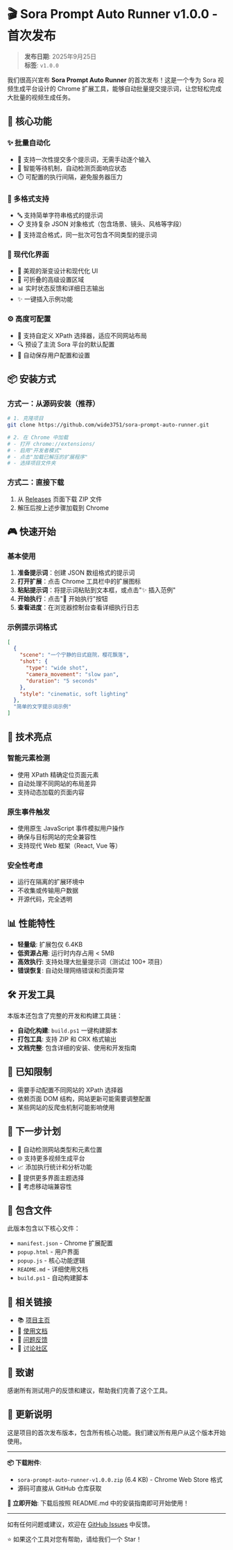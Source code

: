# 🎬 Sora Prompt Auto Runner v1.0.0 - 首次发布

> **发布日期**: 2025年9月25日  
> **标签**: `v1.0.0`

我们很高兴宣布 **Sora Prompt Auto Runner** 的首次发布！这是一个专为 Sora 视频生成平台设计的 Chrome 扩展工具，能够自动批量提交提示词，让您轻松完成大批量的视频生成任务。

## 🎯 核心功能

### ✨ 批量自动化
- 🚀 支持一次性提交多个提示词，无需手动逐个输入
- 🔄 智能等待机制，自动检测页面响应状态
- ⏱️ 可配置的执行间隔，避免服务器压力

### 📝 多格式支持
- 🔤 支持简单字符串格式的提示词
- 📋 支持复杂 JSON 对象格式（包含场景、镜头、风格等字段）
- 🔀 支持混合格式，同一批次可包含不同类型的提示词

### 🎨 现代化界面
- 💎 美观的渐变设计和现代化 UI
- 🔧 可折叠的高级设置区域
- 📊 实时状态反馈和详细日志输出
- ✨ 一键插入示例功能

### ⚙️ 高度可配置
- 🎯 支持自定义 XPath 选择器，适应不同网站布局
- 🔍 预设了主流 Sora 平台的默认配置
- 💾 自动保存用户配置和设置

## 📦 安装方式

### 方式一：从源码安装（推荐）
```bash
# 1. 克隆项目
git clone https://github.com/wide3751/sora-prompt-auto-runner.git

# 2. 在 Chrome 中加载
# - 打开 chrome://extensions/
# - 启用"开发者模式"
# - 点击"加载已解压的扩展程序"
# - 选择项目文件夹
```

### 方式二：直接下载
1. 从 [Releases](https://github.com/wide3751/sora-prompt-auto-runner/releases) 页面下载 ZIP 文件
2. 解压后按上述步骤加载到 Chrome

## 🎮 快速开始

### 基本使用
1. **准备提示词**：创建 JSON 数组格式的提示词
2. **打开扩展**：点击 Chrome 工具栏中的扩展图标
3. **粘贴提示词**：将提示词粘贴到文本框，或点击"✨ 插入范例"
4. **开始执行**：点击"🚀 开始执行"按钮
5. **查看进度**：在浏览器控制台查看详细执行日志

### 示例提示词格式
```json
[
  {
    "scene": "一个宁静的日式庭院，樱花飘落",
    "shot": {
      "type": "wide shot",
      "camera_movement": "slow pan",
      "duration": "5 seconds"
    },
    "style": "cinematic, soft lighting"
  },
  "简单的文字提示词示例"
]
```

## 🔧 技术亮点

### 智能元素检测
- 使用 XPath 精确定位页面元素
- 自动处理不同网站的布局差异
- 支持动态加载的页面内容

### 原生事件触发
- 使用原生 JavaScript 事件模拟用户操作
- 确保与目标网站的完全兼容性
- 支持现代 Web 框架（React, Vue 等）

### 安全性考虑
- 运行在隔离的扩展环境中
- 不收集或传输用户数据
- 开源代码，完全透明

## 📊 性能特性

- **轻量级**: 扩展包仅 6.4KB
- **低资源占用**: 运行时内存占用 < 5MB
- **高效执行**: 支持处理大批量提示词（测试过 100+ 项目）
- **错误恢复**: 自动处理网络错误和页面异常

## 🛠️ 开发工具

本版本还包含了完整的开发和构建工具链：

- **自动化构建**: `build.ps1` 一键构建脚本
- **打包工具**: 支持 ZIP 和 CRX 格式输出
- **文档完整**: 包含详细的安装、使用和开发指南

## 🐛 已知限制

- 需要手动配置不同网站的 XPath 选择器
- 依赖页面 DOM 结构，网站更新可能需要调整配置
- 某些网站的反爬虫机制可能影响使用

## 🔮 下一步计划

- 🔄 自动检测网站类型和元素位置
- 🌐 支持更多视频生成平台
- 📈 添加执行统计和分析功能
- 🎨 提供更多界面主题选择
- 📱 考虑移动端兼容性

## 📁 包含文件

此版本包含以下核心文件：
- `manifest.json` - Chrome 扩展配置
- `popup.html` - 用户界面
- `popup.js` - 核心功能逻辑
- `README.md` - 详细使用文档
- `build.ps1` - 自动构建脚本

## 🔗 相关链接

- 📚 [项目主页](https://github.com/wide3751/sora-prompt-auto-runner)
- 📖 [使用文档](https://github.com/wide3751/sora-prompt-auto-runner/blob/main/README.md)
- 🐛 [问题反馈](https://github.com/wide3751/sora-prompt-auto-runner/issues)
- 💬 [讨论社区](https://github.com/wide3751/sora-prompt-auto-runner/discussions)

## 🙏 致谢

感谢所有测试用户的反馈和建议，帮助我们完善了这个工具。

## 📝 更新说明

这是项目的首次发布版本，包含所有核心功能。我们建议所有用户从这个版本开始使用。

---

**📦 下载附件**:
- `sora-prompt-auto-runner-v1.0.0.zip` (6.4 KB) - Chrome Web Store 格式
- 源码可直接从 GitHub 仓库获取

**🚀 立即开始**: 下载后按照 README.md 中的安装指南即可开始使用！

---

如有任何问题或建议，欢迎在 [GitHub Issues](https://github.com/wide3751/sora-prompt-auto-runner/issues) 中反馈。

⭐ 如果这个工具对您有帮助，请给我们一个 Star！